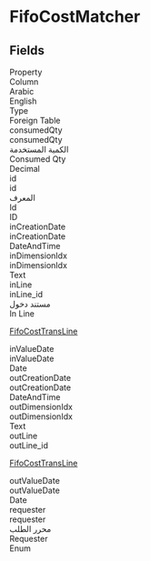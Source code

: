 # FifoCostMatcher

<ContentFilter/>

<div class='searchable'>

## Fields

<div class="nama-table">
<div class="row header-row">
<div class="cell">Property</div>
<div class="cell">Column</div>
<div class="cell">Arabic</div>
<div class="cell">English</div>
<div class="cell">Type</div>
<div class="cell">Foreign Table</div>
</div><div class="row searchable" id="consumedQty">
<div class="cell" data-label="Property">consumedQty</div>
<div class="cell" data-label="Column">consumedQty</div>
<div class="cell" data-label="Arabic">الكمية المستخدمة</div>
<div class="cell" data-label="English">Consumed Qty</div>
<div class="cell" data-label="Type">Decimal</div>

</div>

<div class="row searchable" id="id">
<div class="cell" data-label="Property">id</div>
<div class="cell" data-label="Column">id</div>
<div class="cell" data-label="Arabic">المعرف</div>
<div class="cell" data-label="English">Id</div>
<div class="cell" data-label="Type">ID</div>

</div>

<div class="row searchable" id="inCreationDate">
<div class="cell" data-label="Property">inCreationDate</div>
<div class="cell" data-label="Column">inCreationDate</div>
<div class="cell" data-label="Arabic"></div>
<div class="cell" data-label="English"></div>
<div class="cell" data-label="Type">DateAndTime</div>

</div>

<div class="row searchable" id="inDimensionIdx">
<div class="cell" data-label="Property">inDimensionIdx</div>
<div class="cell" data-label="Column">inDimensionIdx</div>
<div class="cell" data-label="Arabic"></div>
<div class="cell" data-label="English"></div>
<div class="cell" data-label="Type">Text</div>

</div>

<div class="row searchable" id="inLine">
<div class="cell" data-label="Property">inLine</div>
<div class="cell" data-label="Column">inLine_id</div>
<div class="cell" data-label="Arabic">مستند دخول</div>
<div class="cell" data-label="English">In Line</div>
<div class="cell" data-label="Type"></div>
<div class="cell" data-label="Foreign Table">

 [FifoCostTransLine](/modules/system-tables/FifoCostTransLine.md) 
</div>
</div>

<div class="row searchable" id="inValueDate">
<div class="cell" data-label="Property">inValueDate</div>
<div class="cell" data-label="Column">inValueDate</div>
<div class="cell" data-label="Arabic"></div>
<div class="cell" data-label="English"></div>
<div class="cell" data-label="Type">Date</div>

</div>

<div class="row searchable" id="outCreationDate">
<div class="cell" data-label="Property">outCreationDate</div>
<div class="cell" data-label="Column">outCreationDate</div>
<div class="cell" data-label="Arabic"></div>
<div class="cell" data-label="English"></div>
<div class="cell" data-label="Type">DateAndTime</div>

</div>

<div class="row searchable" id="outDimensionIdx">
<div class="cell" data-label="Property">outDimensionIdx</div>
<div class="cell" data-label="Column">outDimensionIdx</div>
<div class="cell" data-label="Arabic"></div>
<div class="cell" data-label="English"></div>
<div class="cell" data-label="Type">Text</div>

</div>

<div class="row searchable" id="outLine">
<div class="cell" data-label="Property">outLine</div>
<div class="cell" data-label="Column">outLine_id</div>
<div class="cell" data-label="Arabic"></div>
<div class="cell" data-label="English"></div>
<div class="cell" data-label="Type"></div>
<div class="cell" data-label="Foreign Table">

 [FifoCostTransLine](/modules/system-tables/FifoCostTransLine.md) 
</div>
</div>

<div class="row searchable" id="outValueDate">
<div class="cell" data-label="Property">outValueDate</div>
<div class="cell" data-label="Column">outValueDate</div>
<div class="cell" data-label="Arabic"></div>
<div class="cell" data-label="English"></div>
<div class="cell" data-label="Type">Date</div>

</div>

<div class="row searchable" id="requester">
<div class="cell" data-label="Property">requester</div>
<div class="cell" data-label="Column">requester</div>
<div class="cell" data-label="Arabic">محرر الطلب</div>
<div class="cell" data-label="English">Requester</div>
<div class="cell" data-label="Type">Enum</div>

</div>


</div>
</div>

